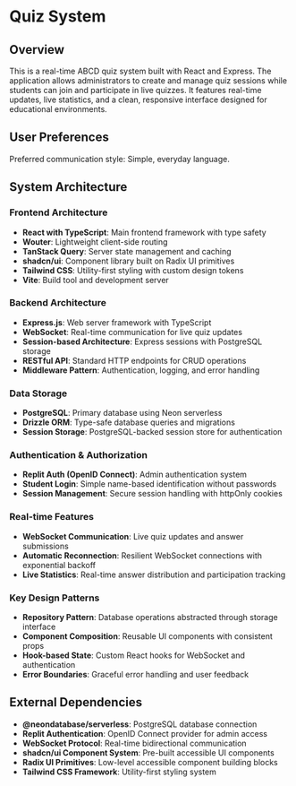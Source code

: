 # Quiz System

## Overview

This is a real-time ABCD quiz system built with React and Express. The application allows administrators to create and manage quiz sessions while students can join and participate in live quizzes. It features real-time updates, live statistics, and a clean, responsive interface designed for educational environments.

## User Preferences

Preferred communication style: Simple, everyday language.

## System Architecture

### Frontend Architecture
- **React with TypeScript**: Main frontend framework with type safety
- **Wouter**: Lightweight client-side routing
- **TanStack Query**: Server state management and caching
- **shadcn/ui**: Component library built on Radix UI primitives
- **Tailwind CSS**: Utility-first styling with custom design tokens
- **Vite**: Build tool and development server

### Backend Architecture
- **Express.js**: Web server framework with TypeScript
- **WebSocket**: Real-time communication for live quiz updates
- **Session-based Architecture**: Express sessions with PostgreSQL storage
- **RESTful API**: Standard HTTP endpoints for CRUD operations
- **Middleware Pattern**: Authentication, logging, and error handling

### Data Storage
- **PostgreSQL**: Primary database using Neon serverless
- **Drizzle ORM**: Type-safe database queries and migrations
- **Session Storage**: PostgreSQL-backed session store for authentication

### Authentication & Authorization
- **Replit Auth (OpenID Connect)**: Admin authentication system
- **Student Login**: Simple name-based identification without passwords
- **Session Management**: Secure session handling with httpOnly cookies

### Real-time Features
- **WebSocket Communication**: Live quiz updates and answer submissions
- **Automatic Reconnection**: Resilient WebSocket connections with exponential backoff
- **Live Statistics**: Real-time answer distribution and participation tracking

### Key Design Patterns
- **Repository Pattern**: Database operations abstracted through storage interface
- **Component Composition**: Reusable UI components with consistent props
- **Hook-based State**: Custom React hooks for WebSocket and authentication
- **Error Boundaries**: Graceful error handling and user feedback

## External Dependencies

- **@neondatabase/serverless**: PostgreSQL database connection
- **Replit Authentication**: OpenID Connect provider for admin access
- **WebSocket Protocol**: Real-time bidirectional communication
- **shadcn/ui Component System**: Pre-built accessible UI components
- **Radix UI Primitives**: Low-level accessible component building blocks
- **Tailwind CSS Framework**: Utility-first styling system